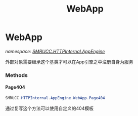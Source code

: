 ﻿---
title: WebApp
---

# WebApp
_namespace: [SMRUCC.HTTPInternal.AppEngine](N-SMRUCC.HTTPInternal.AppEngine.html)_

外部对象需要继承这个基类才可以在App引擎之中注册自身为服务

### Methods

#### Page404
```csharp
SMRUCC.HTTPInternal.AppEngine.WebApp.Page404
```
通过复写这个方法可以使用自定义的404模板




